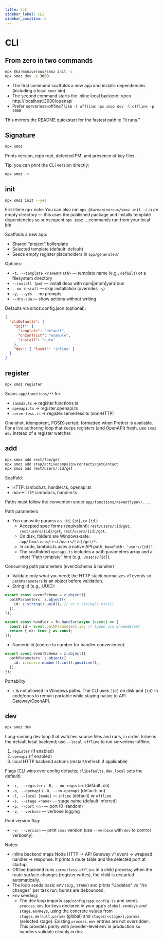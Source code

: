 ```yaml
---
title: CLI
sidebar_label: CLI
sidebar_position: 5
---
```


# CLI

## From zero in two commands

```bash
npx @karmaniverous/smoz init -i
npx smoz dev -p 3000
```

- The first command scaffolds a new app and installs dependencies (including a local `smoz` bin).
- The second command starts the inline local backend; open http://localhost:3000/openapi
- Prefer serverless‑offline? Use `-l offline`: `npx smoz dev -l offline -p 3000`

This mirrors the README quickstart for the fastest path to “it runs.”

## Signature

```bash
npx smoz
```

Prints version, repo root, detected PM, and presence of key files.

Tip: you can print the CLI version directly:

```bash
npx smoz -v
```

## init

```bash
npx smoz init --yes
```

First‑time npx note: You can also run `npx @karmaniverous/smoz init -i` in an empty directory — this uses the published package and installs template dependencies so subsequent `npx smoz …` commands run from your local bin.

Scaffolds a new app:

- Shared “project” boilerplate
- Selected template (default: default)
- Seeds empty register placeholders in `app/generated/`

Options:

- `-t, --template <nameOrPath>` — template name (e.g., `default`) or a filesystem directory
- `--install [pm]` — install deps with npm|pnpm|yarn|bun
- `--no-install` — skip installation (overrides `-y`)
- `-y, --yes` — no prompts
- `--dry-run` — show actions without writing

Defaults via smoz.config.json (optional):

```json
{
  "cliDefaults": {
    "init": {
      "template": "default",
      "onConflict": "example",
      "install": "auto"
    },
    "dev": { "local": "inline" }
  }
}
```

## register

```bash
npx smoz register
```

Scans `app/functions/**` for:

- `lambda.ts` → register.functions.ts
- `openapi.ts` → register.openapi.ts
- `serverless.ts` → register.serverless.ts (non‑HTTP)

One‑shot, idempotent, POSIX‑sorted, formatted when Prettier is available. For a live authoring loop that keeps registers (and OpenAPI) fresh, use `smoz dev` instead of a register watcher.

## add

```bash
npx smoz add rest/foo/get
npx smoz add step/activecampaign/contacts/getContact
npx smoz add rest/users/:id/get
```

Scaffold:

- HTTP: lambda.ts, handler.ts, openapi.ts
- non‑HTTP: lambda.ts, handler.ts

Paths must follow the convention under `app/functions/<eventType>/...`.

Path parameters

- You can write params as `:id`, `{id}`, or `[id]`:
  - Accepted spec forms (equivalent): `rest/users/:id/get`, `rest/users/{id}/get`, `rest/users/[id]/get`.
  - On disk, folders are Windows‑safe: `app/functions/rest/users/[id]/get/*`.
  - In code, lambda.ts uses a native API path: `basePath: 'users/{id}'`.
  - The scaffolded `openapi.ts` includes a path parameters array and a short “Path template” hint (e.g., `/users/{id}`).

Consuming path parameters (eventSchema & handler)

- Validate only what you need; the HTTP stack normalizes v1 events so `pathParameters` is an object before validation.
- String id (e.g., UUID):

```ts
export const eventSchema = z.object({
  pathParameters: z.object({
    id: z.string().uuid(), // or z.string().min(1)
  }),
});

export const handler = fn.handler(async (event) => {
  const id = event.pathParameters.id; // typed via ShapedEvent
  return { ok: true } as const;
});
```

- Numeric id (coerce to number for handler convenience):

```ts
export const eventSchema = z.object({
  pathParameters: z.object({
    id: z.coerce.number().int().positive(),
  }),
});
```

Portability

- `:` is not allowed in Windows paths. The CLI uses `[id]` on disk and `{id}` in code/docs to remain portable while staying native to API Gateway/OpenAPI.

## dev

```bash
npx smoz dev
```

Long‑running dev loop that watches source files and runs, in order. Inline is the default local backend; use `--local offline` to run serverless-offline.

1. `register` (if enabled)
2. `openapi` (if enabled)
3. local HTTP backend actions (restart/refresh if applicable)

Flags (CLI wins over config defaults; `cliDefaults.dev.local` sets the default):

- `-r, --register` / `-R, --no-register` (default: on)
- `-o, --openapi` / `-O, --no-openapi` (default: on)
- `-l, --local [mode]` — `inline` (default) or `offline`
- `-s, --stage <name>` — stage name (default inferred)
- `-p, --port <n>` — port (0=random)
- `-v, --verbose` — verbose logging

Root version flag:

- `-v, --version` — print `smoz` version (use `--verbose` with `dev` to control verbosity)

Notes:

- Inline backend maps Node HTTP → API Gateway v1 event → wrapped handler → response. It prints a route table and the selected port at startup.
- Offline backend runs `serverless offline` in a child process; when the route surface changes (register writes), the child is restarted automatically.
- The loop seeds basic env (e.g., `STAGE`) and prints “Updated” vs “No changes” per task run; bursts are debounced.
- Env seeding:
  - The dev loop imports `app/config/app.config.ts` and seeds `process.env` for keys declared in your app’s `global.envKeys` and `stage.envKeys`, using the concrete values from `stages.default.params` (global) and `stages[<stage>].params` (selected stage). Existing `process.env` entries are not overridden. This provides parity with provider-level env in production so handlers validate cleanly in dev.
